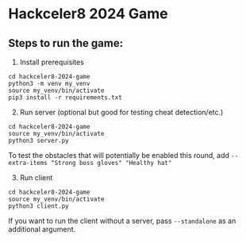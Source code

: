 # Hackceler8 2024 Game

## Steps to run the game:

1. Install prerequisites
```
cd hackceler8-2024-game
python3 -m venv my_venv
source my_venv/bin/activate
pip3 install -r requirements.txt
```

2. Run server (optional but good for testing cheat detection/etc.)

```
cd hackceler8-2024-game
source my_venv/bin/activate
python3 server.py
```

To test the obstacles that will potentially be enabled this round, add
`--extra-items "Strong boss gloves" "Healthy hat"`

3. Run client

```
cd hackceler8-2024-game
source my_venv/bin/activate
python3 client.py
```

If you want to run the client without a server, pass `--standalone` as an additional argument.
